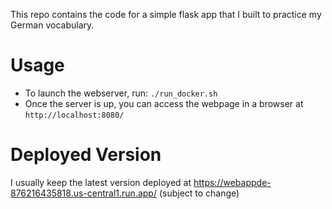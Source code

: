 This repo contains the code for a simple flask app that I built to practice my German vocabulary.

# Usage
- To launch the webserver, run: `./run_docker.sh`
- Once the server is up, you can access the webpage in a browser at `http://localhost:8080/`

# Deployed Version
I usually keep the latest version deployed at https://webappde-876216435818.us-central1.run.app/ (subject to change)
